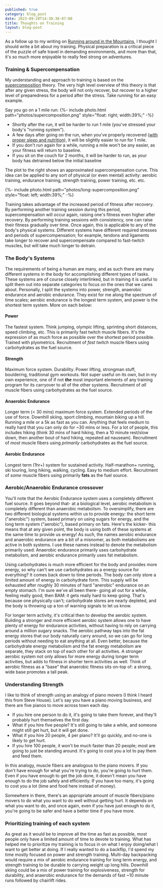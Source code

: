 ```yaml
---
published: true
category: blog_post
date: 2023-09-20T14:30:38-07:00
title: Thoughts on Training
layout: blog-post
---
```


As a follow up to my writing on [Running around in the Mountains](Running_Around_in_the_Mountains.md), I thought I should write a bit about my training. Physical preparation is a critical piece of the puzzle of safe travel in demanding environments, and more than that, it's so much more enjoyable to really feel strong on adventures. 

### Training & Supercompensation

My understanding and approach to training is based on the [supercomposition](https://fellrnr.com/wiki/Supercompensation) theory. The very high level overview of this theory is that after any given stress, the body will not only recover, but recover to a higher level of preparedness for a period after the stress. Take running for an easy example. 


Say you go on a 1 mile run:
{%- include photo.html 
    path="photos/supercomposition.png"
    style="float: right; width:39%;"
-%} 
* Shortly after the run, it will be harder to run 1 mile (you've stressed your body's "running system").
* A few days after going on the run, when you've properly recovered ([with proper sleep and nutrition](Sleep_and_Nutrition.md)), it will be slightly easier to run for 1 mile. 
* If you don't run again for a while, running a mile won't be any easier, as your fitness will return to baseline.
* If you sit on the couch for 2 months, it will be harder to run, as your body has detrained below the initial baseline 

The plot to the right shows an approximated supercompensation curve. This idea can be applied to any sort of physical (or even mental) activity: aerobic training, endurance training, strength training, power training, etc. etc. 

{%- include photo.html 
    path="photos/long-supercomposition.png"
    style="float: left; width:39%;"
-%} 

Training takes advantage of the increased period of fitness after recovery. By performing another training session during this period, supercompensation will occur again, raising one's fitness even higher after recovery. By performing training sessions with consistency, one can raise their fitness gradually over time. Once again, this is applicable to any of the body's physical systems. Different systems have different required stresses and periods of supercompensation; for example, tendons and ligaments take longer to recover and supercompensate compared to fast-twitch muscles, but will take much longer to detrain.


### The Body's Systems

The requirements of being a human are many, and as such there are many different systems in the body for accomplishing different types of tasks. These systems are of course closely interlinked, but in training it is useful to split them out into separate categories to focus on the ones that we cares about. Personally, I split the systems into power, strength, anaerobic endurance and aerobic endurance. They exist for me along the spectrum of time scales; aerobic endurance is the longest term system, and power is the shortest term system. More on each below:

#### Power
The fastest system. Think jumping, olympic lifting, sprinting short distances, speed climbing, etc. This is primarily fast twitch muscle fibers. It's the expression of as much force as possible over the shortest period possible. Trained with plyometrics. Recruitment of *fast twitch* muscle fibers using carbohydrates as the fuel source.

#### Strength
Maximum force system. Durability. Power lifting, strongman stuff, bouldering, traditional gym workouts. Not super useful on its own, but in my own experience, one of if not ***the*** most important elements of any training program for its carryover to all of the other systems. Recruitment of *all* muscle fibers using carbohydrates as the fuel source.

#### Anaerobic Endurance
Longer term (< 30 mins) maximum force system. Extended periods of the use of force. Downhill skiing, sport climbing, mountain biking up a hill. Running a mile or a 5k as fast as you can. Anything that feels medium to really hard that you can only do for ~30 mins or less. For a lot of people, this includes hiking (think 30 mins of hard hiking, then a 10 minute rest/slow down, then another bout of hard hiking, repeated ad nauseam). Recruitment of *most* muscle fibers using *primarily* carbohydrates as the fuel source. 

#### Aerobic Endurance
Longest term (1hr+) system for sustained activity. Half-marathon+ running, ski touring, long hiking, walking, cycling. Easy to medium effort. Recruitment of *some* muscle fibers using primarily **fats** as the fuel source.


### Aerobic/Anaerobic Endurance crossover

You'll note that the Aerobic Endurance system uses a completely different fuel source. It goes beyond that- at a biological level, aerobic metabolism is completely different than anaerobic metabolism. To oversimplify, there are two different biological systems within us to provide energy: the short term ("anerobic") system, based primary on using sugars for energy, and the long term system ("aerobic"), based primary on fats. Here's the kicker- this means that at any given point, the body is using both of these systems at the same time to provide us energy! As such, the names aerobic endurance and anaerobic endurance are a bit of a misnomer, as both metabolisms are active in both systems. I use these names instead to denote the metabolism primarily used: Anaerobic endurance primarily uses carbohydrate metabolism, and aerobic endurance primarily uses fat metabolism. 

Using carbohydrates is much more efficient for the body and provides more energy, so why can't we use carbohydrates as a energy source for everything? It comes back down to time periods. The body can only store a limited amount of energy in carbohydrate form. This supply will be exhausted after roughly 30 minutes of hard "anerobic" endurance on an empty stomach. I'm sure we've all been there- going all out for a while, feeling really good, then BAM: it gets really hard to keep going. That's because one physically can't; carbohydrate stores are nearly depleted, and the body is throwing up a ton of warning signals to let us know.

For longer term activity, it's critical then to develop the aerobic system. Building a stronger and more efficient aerobic system allows one to have plenty of energy for endurance activities, without having to rely on carrying around a million sugary snacks. The aerobic pathway taps into the fat energy stores that our body naturally carry around, so we can go for long periods without needing to eat anything at all. Even better, because the carbohydrate energy metabolism and the fat energy metabolism are separate, they stack on top of each other for all activities. A stronger aerobic system not only allows for more energy during longer term activities, but adds to fitness in shorter term activities as well. Think of aerobic fitness as a "base" that anaerobic fitness sits on-top of: a strong, wide base promotes a tall peak. 

### Understanding Strength

I like to think of strength using an analogy of piano movers (I think I heard this from Steve House). Let's say you have a piano moving business, and there are five pianos to move across town each day.
* If you hire one person to do it, it's going to take them forever, and they'll probably hurt themselves the first day.
* What if you hire five people? It's still going to take a while, and someone might still get hurt, but it will get done.
* What if you hire 20 people, 4 per piano? It'll go quickly, and no-one is likely to get hurt. 
* If you hire 100 people, it won't be much faster than 20 people; most are going to just be standing around. It's going to cost you a lot to pay them and feed them. 

In this analogy, muscle fibers are analogous to the piano movers. If you don't have enough for what you're trying to do, you're going to hurt them. Even if you have enough to get the job done, it doesn't mean you have enough to do the job safely and efficiently. If you have too many, it's going to cost you a lot (time and food here instead of money). 

Somewhere in there, there's an appropriate amount of muscle fibers/piano movers to do what you want to do well without getting hurt. It depends on what you want to do, and once again, even if you have just enough to do it, you're going to be safer and have a better time if you have more.


### Prioritizing training of each system 

As great as it would be to improve all the time as fast as possible, most people only have a limited amount of time to devote to training. What has helped me to prioritize my training is to focus in on what I enjoy doing/what I want to get better at doing. If I really wanted to do a backflip, I'd spend my time mostly focused on power and strength training. Multi-day backpacking would require a mix of aerobic endurance training for long term energy, and strength training to be durable to carrying weight up long hills. Downhill skiing could be a mix of power training for explosiveness, strength for durability, and anaerobic endurance for the demands of fast ~10 minute runs followed by chairlift rides. 


